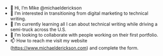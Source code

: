- 👋 Hi, I’m Mike @michaelderickson
- 👀 I’m interested in transitioning from digital marketing to technical writing.
- 🌱 I’m currently learning all I can about technical writing while driving a semi-truck across the U.S.
- 💞️ I’m looking to collaborate with people working on their first portfolio.
- 📫 How to reach me visit my website (https://www.michaelderickson.com) and complete the form.

<!---
michaelderickson/michaelderickson is a ✨ special ✨ repository because its `README.md` (this file) appears on your GitHub profile.
You can click the Preview link to take a look at your changes.
--->
